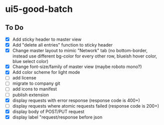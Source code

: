 # ui5-good-batch

## To Do

* [x] Add sticky header to master view
* [x] Add "delete all entries" function to sticky header
* [x] Change master layout to mimic "Network" tab (no bottom-border, instead use different bg-color for every other row, blueish hover color, blue select color)
* [x] Change font-size/family of master view (maybe roboto mono?)
* [x] Add color scheme for light mode
* [ ] add license
* [ ] migrate to company git
* [ ] add icons to manifest
* [ ] publish extension
* [x] display requests with error response (response code is 400+)
* [ ] display requests where atomic requests failed (response code is 200+)
* [x] display body of POST/PUT request
* [x] display label "request/response before json